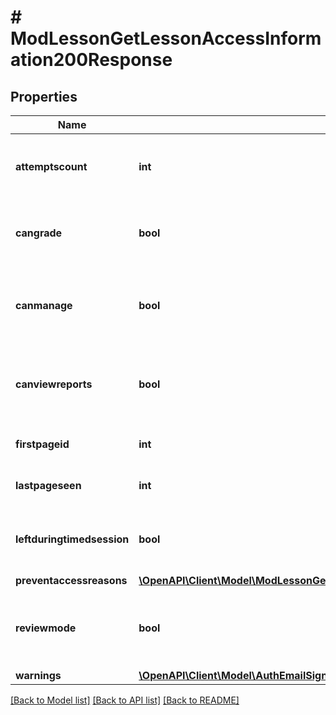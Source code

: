 # # ModLessonGetLessonAccessInformation200Response

## Properties

Name | Type | Description | Notes
------------ | ------------- | ------------- | -------------
**attemptscount** | **int** | The number of attempts done by the user. | [default to null]
**cangrade** | **bool** | Whether the user can grade the lesson or not. | [default to null]
**canmanage** | **bool** | Whether the user can manage the lesson or not. | [default to null]
**canviewreports** | **bool** | Whether the user can view the lesson reports or not. | [default to null]
**firstpageid** | **int** | The lesson first page id. | [default to null]
**lastpageseen** | **int** | The last page seen id. | [default to null]
**leftduringtimedsession** | **bool** | Whether the user left during a timed session. | [default to null]
**preventaccessreasons** | [**\OpenAPI\Client\Model\ModLessonGetLessonAccessInformation200ResponsePreventaccessreasonsInner[]**](ModLessonGetLessonAccessInformation200ResponsePreventaccessreasonsInner.md) |  |
**reviewmode** | **bool** | Whether the lesson is in review mode for the current user. | [default to null]
**warnings** | [**\OpenAPI\Client\Model\AuthEmailSignupUser200ResponseWarningsInner[]**](AuthEmailSignupUser200ResponseWarningsInner.md) |  | [optional]

[[Back to Model list]](../../README.md#models) [[Back to API list]](../../README.md#endpoints) [[Back to README]](../../README.md)
